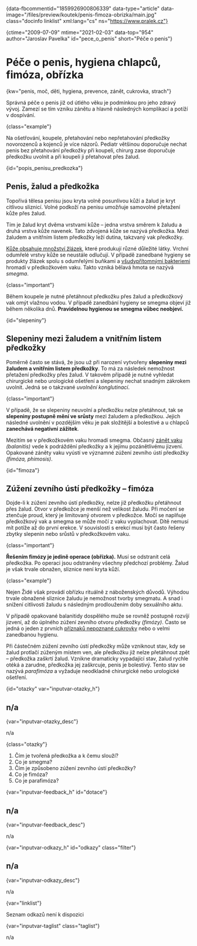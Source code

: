 
{data-fbcommentid="1859926900806339" data-type="article" data-image="/files/preview/koutek/penis-fimoza-obrizka/main.jpg" class="docinfo linklist" xml:lang="cs" ns="https://www.pralek.cz"}

{ctime="2009-07-09" mtime="2021-02-03" data-top="954" author="Jaroslav Pavelka" id="pece\_o\_penis" short="Péče o penis"}

# Péče o penis, hygiena chlapců, fimóza, obřízka

{kw="penis, moč, děti, hygiena, prevence, zánět, cukrovka, strach"}

Správná péče o penis již od útlého věku je podmínkou pro jeho zdravý vývoj. Zamezí se tím vzniku zánětu a hlavně následných komplikací a potíží v dospívání.

{class="example"}

Na ošetřování, koupele, přetahování nebo nepřetahování předkožky novorozenců a kojenců je více názorů. Pediatr většinou doporučuje nechat penis bez přetahování předkožky při koupeli, chirurg zase doporučuje předkožku uvolnit a při koupeli ji přetahovat přes žalud.

{id="popis\_penisu\_predkozka"}

## Penis, žalud a předkožka

Topořivá tělesa penisu jsou kryta volně posunlivou kůží a žalud je kryt citlivou sliznicí. Volné podkoží na penisu umožňuje samovolné přetažení kůže přes žalud.

Tím je žalud kryt dvěma vrstvami kůže – jedna vrstva směrem k žaludu a druhá vrstva kůže navenek. Tato zdvojená kůže se nazývá předkožka. Mezi žaludem a vnitřním listem předkožky leží dutina, takzvaný vak předkožky.

[Kůže obsahuje množství žlázek][1], které produkují různé důležité látky. Vrchní odumřelé vrstvy kůže se neustále odlučují. V případě zanedbané hygieny se produkty žlázek spolu s odumřelými buňkami a [všudypřítomnými bakteriemi][2] hromadí v předkožkovém vaku. Takto vzniká bělavá hmota se nazývá _smegma_.

{class="important"}

Během koupele je nutné přetáhnout předkožku přes žalud a předkožkový vak omýt vlažnou vodou. V případě zanedbání hygieny se smegma objeví již během několika dnů. **Pravidelnou hygienou se smegma vůbec neobjeví.**

{id="slepeniny"}

## Slepeniny mezi žaludem a vnitřním listem předkožky

Poměrně často se stává, že jsou už při narození vytvořeny **slepeniny mezi žaludem a vnitřním listem předkožky**. To má za následek nemožnost přetažení předkožky přes žalud. V takovém případě je nutné vyhledat chirurgické nebo urologické ošetření a slepeniny nechat snadným zákrokem uvolnit. Jedná se o takzvané _uvolnění konglutinací_.

{class="important"}

V případě, že se slepeniny neuvolní a předkožku nelze přetáhnout, tak se **slepeniny postupně mění ve srůsty** mezi žaludem a předkožkou. Jejich následné uvolnění v pozdějším věku je pak složitější a bolestivé a u chlapců **zanechává negativní zážitek**.

Mezitím se v předkožkovém vaku hromadí smegma. Občasný [zánět vaku][3] _(balanitis)_ vede k podráždění předkožky a k jejímu pozánětlivému jizvení. Opakované záněty vaku vyústí ve významné zúžení zevního ústí předkožky _(fimóza, phimosis)_.

{id="fimoza"}

## Zúžení zevního ústí předkožky – fimóza

Dojde-li k zúžení zevního ústí předkožky, nelze již předkožku přetáhnout přes žalud. Otvor v předkožce je menší než velikost žaludu. Při močení se ztenčuje proud, který je limitovaný otvorem v předkožce. Močí se naplňuje předkožkový vak a smegma se může močí z vaku vyplachovat. Dítě nemusí mít potíže až do první erekce. V souvislosti s erekcí musí být často řešeny zbytky slepenin nebo srůstů v předkožkovém vaku.

{class="important"}

**Řešením fimózy je jedině operace (obřízka).** Musí se odstranit celá předkožka. Po operaci jsou odstraněny všechny předchozí problémy. Žalud je však trvale obnažen, sliznice není kryta kůží.

{class="example"}

Nejen Židé však provádí obřízku rituálně z náboženských důvodů. Výhodou trvale obnažené sliznice žaludu je nemožnost tvorby smegmatu. A snad i snížení citlivosti žaludu s následným prodloužením doby sexuálního aktu.

V případě opakované balanitidy dospělého muže se rovněž postupně rozvíjí jizvení, až do úplného zúžení zevního otvoru předkožky _(fimózy)_. Často se jedná o jeden z prvních [příznaků nepoznané cukrovky][4] nebo o velmi zanedbanou hygienu.

Při částečném zúžení zevního ústí předkožky může vzniknout stav, kdy se žalud protlačí zúženým místem ven, ale předkožku již nelze přetáhnout zpět – předkožka zaškrtí žalud. Vznikne dramaticky vypadající stav, žalud rychle otéká a zarudne, předkožka jej zaškrcuje, penis je bolestivý. Tento stav se nazývá _parafimóza_ a vyžaduje neodkladné chirurgické nebo urologické ošetření.

{id="otazky" var="inputvar-otazky_h"}

## n/a

{var="inputvar-otazky_desc"}

n/a

{class="otazky"}

  1. Čím je tvořená předkožka a k čemu slouží?
  2. Co je smegma?
  3. Čím je způsobeno zúžení zevního ústí předkožky?
  4. Co je fimóza?
  5. Co je parafimóza?

{var="inputvar-feedback_h" id="dotace"}

## n/a

{var="inputvar-feedback_desc"}

n/a

{var="inputvar-odkazy_h" id="odkazy" class="filter"}

## n/a

{var="inputvar-odkazy_desc"}

n/a

{var="linklist"}

Seznam odkazů není k dispozici

{var="inputvar-taglist" class="taglist"}

n/a

 [1]: akne
 [2]: bakterie
 [3]: vyvoj_zanetu
 [4]: cukrovka

